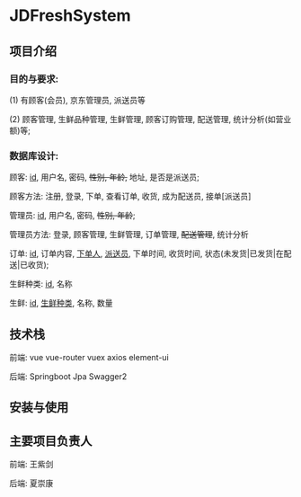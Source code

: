 # JDFreshSystem

## 项目介绍

### 目的与要求:

(1) 有顾客(会员), 京东管理员, 派送员等

(2) 顾客管理, 生鲜品种管理, 生鲜管理, 顾客订购管理, 配送管理, 统计分析(如营业额)等;


###  数据库设计:
顾客: <u>id</u>, 用户名, 密码, ~~性别, 年龄,~~ 地址, 是否是派送员;
    
顾客方法: 注册, 登录, 下单, 查看订单, 收货, 成为配送员, 接单[派送员]

管理员: <u>id</u>, 用户名, 密码, ~~性别, 年龄~~;
    
管理员方法: 登录, 顾客管理, 生鲜管理, 订单管理, ~~配送管理~~, 统计分析

订单: <u>id</u>, 订单内容, <u>下单人</u>, <u>派送员</u>, 下单时间, 收货时间, 状态(未发货|已发货|在配送|已收货);

生鲜种类: <u>id</u>, 名称

生鲜: <u>id</u>, <u>生鲜种类</u>, 名称, 数量

## 技术栈
前端: vue vue-router vuex axios element-ui

后端: Springboot Jpa Swagger2

## 安装与使用

## 主要项目负责人
前端: 王紫剑

后端: 夏崇康
